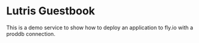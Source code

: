 # Lutris Guestbook

This is a demo service to show how to deploy an application to fly.io with a proddb connection.
